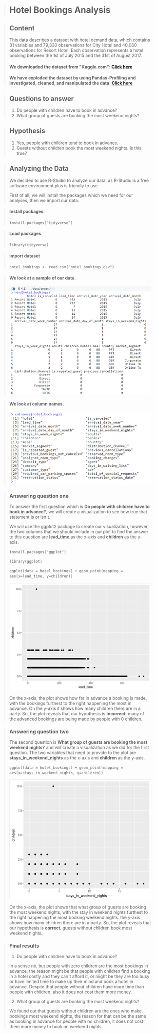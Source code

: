 > # Hotel Bookings Analysis

> ## Content
>
> This data describes a dataset with hotel demand data, which contains 31 variables and 79,330 observations for City Hotel and 40,060 observations for Resort Hotel. Each observation represents a hotel booking between the 1st of July 2015 and the 31st of August 2017.
>
> #### We downloaded the dataset from "Kaggle.com": [Click here](https://www.kaggle.com/datasets/mojtaba142/hotel-booking)
>
> #### We have exploded the dataset by using Pandas-Profiling and investigated, cleaned, and manipulated the data: [Click here](https://walmalki.github.io/hotel_bookings_exploratory/#overview-dataset_overview)

> ## Questions to answer
> 1. Do people with children have to book in advance?
> 2. What group of guests are booking the most weekend nights?

> ## Hypothesis
> 1. Yes, people with children tend to book in advance.
> 2. Guests without children book the most weekend nights. Is this true?


> ## Analyzing the Data
> We decided to use R-Studio to analyze our data, as R-Studio is a free software environment plus is friendly to use.
>
> First of all, we will install the packages which we need for our analyses, then we import our data.


> #### Install packages
>
> `install.packages("tidyverse")`


> #### Load packages
>
> `library(tidyverse)`


> #### import dataset
>
> `hotel_bookings <- read.csv("hotel_bookings.csv")`


> #### We look at a sample of our data.
>
> ![](images/image-2.png)


> #### We look at column names.
>
> ![](images/image-4.png)


> ### Answering question one
>
> To answer the first question which is **Do people with children have to book in advance?**, we will create a visualization to see how true that statement is or isn't.
>
> We will use the ggplot2 package to create our visualization, however, the two columns that we should include in our plot to find the answer to this question are **lead_time** as the x-axis and **children** as the y-axis.
>
> `install.packages("ggplot")`
>
>`library(ggplot)`
>
> `ggplot(data = hotel_bookings) + geom_point(mapping = aes(x=lead_time, y=children))`
>
>
> ![](images/image-5.png)
>
>
> On the x-axis, the plot shows how far in advance a booking is made, with the bookings furthest to the right happening the most in advance. On the y-axis it shows how many children there are in a party. So, the plot reveals that our hypothesis is **incorrect**, many of the advanced bookings are being made by people with 0 children.


> ### Answering question two
>
> The second question is **What group of guests are booking the most weekend nights?** and will create a visualization as we did for the first question. The two variables that need to provide to the plot are **stays_in_weekend_nights** as the x-axis and **children** as the y-axis.
>
> `ggplot(data = hotel_bookings) + geom_point(mapping = aes(x=stays_in_weekend_nights, y=children))`
>
>
> ![](images/image-6.png)
>
>
> On the x-axis, the plot shows that what group of guests are booking the most weekend nights, with the stay in weekend nights furthest to the right happening the most booking weekend nights. the y-axis shows how many children there are in a party. So, the plot reveals that our hypothesis is **correct**, guests without children book most weekend nights.



> ### Final results
>
> 1. Do people with children have to book in advance?
>
> In a sense no, but people with zero children are the most bookings in advance, the reason might be that people with children find a booking in a hotel costly and they can't afford it, or might be they are too busy or have limited time to make up their mind and book a hotel in advance. Despite that people without children have more time than people with children, also it does not cost them more money.
>
> 2. What group of guests are booking the most weekend nights?
>
> We found out that guests without children are the ones who make bookings most weekend nights, the reason for that can be the same as booking in advance for people with no children, it does not cost them more money to book on weekend nights.